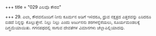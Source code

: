 +++
title = "029 ಎಲವೊ ಕೌರವ"

+++
29. ಎಲಾ, ಕೌರವನೊಂದಿಗೆ ನೀನು ಕೂರ್ಮನ ಅಡಿಗೆ ಇಳಿದರೂ, ಧ್ರುವ ನಕ್ಷತ್ರದ ಎತ್ತರವನ್ನು ಏರಿದರೂ ಬಿಡದೆ ನಿನ್ನನ್ನು ಕೊಲ್ಲುತ್ತೇನೆ. ನಿಲ್ಲು ನಿಲ್ಲು ಎಂದು ಅರ್ಜುನನು  ಶರಗಳನ್ನೆಸೆಯಲು, ಸೂರ್ಯಮಂಡಲಕ್ಕೆ ದಿಗ್ಭ್ರಮೆಯಾಯಿತು.  ಗಗನಪಥದಲ್ಲಿ ಸಾಗುವ ದೇವತೆಗಳ ವಿಮಾನಗಳು ಚೆಲ್ಲಾಪಿಲ್ಲಿಯಾದವು.